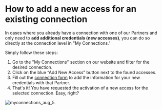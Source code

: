 ﻿---
sidebar_position: 5
---

# How to add a new access for an existing connection

In cases where you already have a connection with one of our Partners and only need to **add additional credentials (new accesses)**, you can do so directly at the connection level in "My Connections."

Simply follow these steps:
1. Go to the "My Connections" section on our website and filter for the desired connection.
2. Click on the blue “Add New Access” button next to the found accesses.
3. Fill out the [connection form](/kb/connections/my-connections/guick-guide-to-auto-activations) to add the information for your new credentials with that Partner.
4. That's it! You have requested the activation of a new access for the selected connection. Easy, right?

![myconnections_aug_5](https://storage.travelgate.com/kbase/myconnections_aug_5.jpg)